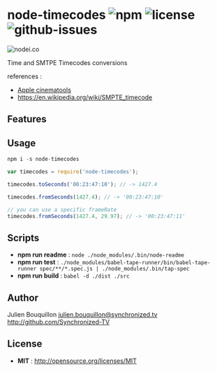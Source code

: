 # node-timecodes ![npm](https://img.shields.io/npm/v/node-timecodes.svg) ![license](https://img.shields.io/npm/l/node-timecodes.svg) ![github-issues](https://img.shields.io/github/issues/Synchronized-TV/node-timecodes.svg)

![nodei.co](https://nodei.co/npm/node-timecodes.png?downloads=true&downloadRank=true&stars=true)


Time and SMTPE Timecodes conversions

references :
 - [Apple cinematools](https://documentation.apple.com/en/cinematools/usermanual/index.html#chapter=2%26section=5%26tasks=true)
 - https://en.wikipedia.org/wiki/SMPTE_timecode

## Features

## Usage

```js
npm i -s node-timecodes

var timecodes = require('node-timecodes');

timecodes.toSeconds('00:23:47:10'); // -> 1427.4

timecodes.fromSeconds(1427.4); // -> '00:23:47:10'

// you can use a specific frameRate
timecodes.fromSeconds(1427.4, 29.97); // -> '00:23:47:11'

```

## Scripts

 - **npm run readme** : `node ./node_modules/.bin/node-readme`
 - **npm run test** : `./node_modules/babel-tape-runner/bin/babel-tape-runner spec/**/*.spec.js | ./node_modules/.bin/tap-spec`
 - **npm run build** : `babel -d ./dist ./src`


## Author

Julien Bouquillon <julien.bouquillon@synchronized.tv> http://github.com/Synchronized-TV

## License

 - **MIT** : http://opensource.org/licenses/MIT
